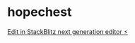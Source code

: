 # hopechest

[Edit in StackBlitz next generation editor ⚡️](https://stackblitz.com/~/github.com/SafeWealthFormula/hopechest)